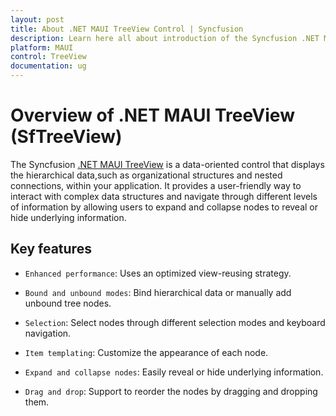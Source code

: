 ```yaml
---
layout: post
title: About .NET MAUI TreeView Control | Syncfusion
description: Learn here all about introduction of the Syncfusion .NET MAUI TreeView (SfTreeView) control, its elements and more.
platform: MAUI
control: TreeView
documentation: ug
---
```


# Overview of .NET MAUI TreeView (SfTreeView)

The Syncfusion [.NET MAUI TreeView](https://www.syncfusion.com/maui-controls/maui-treeview) is a data-oriented control that displays the hierarchical data,such as organizational structures and nested connections, within your application. It provides a user-friendly way to interact with complex data structures and navigate through different levels of information by allowing users to expand and collapse nodes to reveal or hide underlying information.

## Key features

 * `Enhanced performance`: Uses an optimized view-reusing strategy.

 * `Bound and unbound modes`: Bind hierarchical data or manually add unbound tree nodes.

 * `Selection`: Select nodes through different selection modes and keyboard navigation.

 * `Item templating`: Customize the appearance of each node.

 * `Expand and collapse nodes`: Easily reveal or hide underlying information.

 * `Drag and drop`: Support to reorder the nodes by dragging and dropping them.